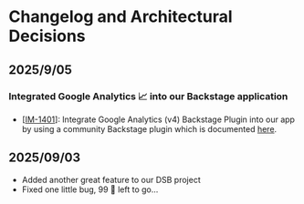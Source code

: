 # Changelog and Architectural Decisions

## 2025/9/05

### Integrated Google Analytics :chart_with_upwards_trend: into our Backstage application
- [[IM-1401](https://jira.dsb.dk/browse/IN-1401)]: Integrate Google Analytics (v4) Backstage Plugin into our app by using a community Backstage plugin which is documented [here](https://github.com/backstage/community-plugins/blob/main/workspaces/analytics/plugins/analytics-module-ga4/README.md).

## 2025/09/03
- Added another great feature to our DSB project
- Fixed one little bug, 99 🐞 left to go...
